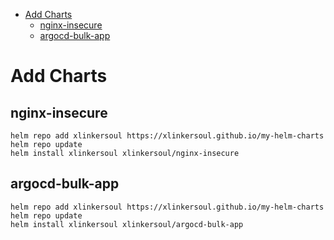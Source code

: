 - [Add Charts](#add-charts)
  - [nginx-insecure](#nginx-insecure)
  - [argocd-bulk-app](#argocd-bulk-app)


# Add Charts

## nginx-insecure

```shell
helm repo add xlinkersoul https://xlinkersoul.github.io/my-helm-charts
helm repo update
helm install xlinkersoul xlinkersoul/nginx-insecure
```

## argocd-bulk-app

```shell
helm repo add xlinkersoul https://xlinkersoul.github.io/my-helm-charts
helm repo update
helm install xlinkersoul xlinkersoul/argocd-bulk-app
```